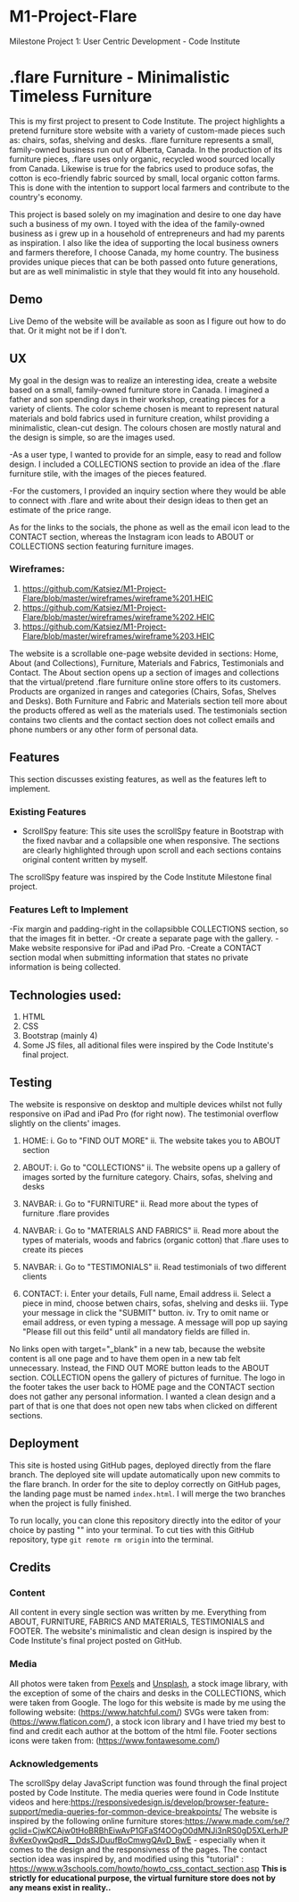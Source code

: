 # M1-Project-Flare
Milestone Project 1: User Centric Development - Code Institute
# .flare Furniture - Minimalistic Timeless Furniture

This is my first project to present to Code Institute. The project highlights a pretend furniture store website with a variety of custom-made pieces such as: chairs, sofas, shelving and desks. .flare furniture represents a small, family-owned business run out of Alberta, Canada. In the production of its furniture pieces, .flare uses only organic, recycled wood sourced locally from Canada. Likewise is true for the fabrics used to produce sofas, the cotton is eco-friendly fabric sourced by small, local organic cotton farms. This is done with the intention to support local farmers and contribute to the country's economy.

This project is based solely on my imagination and desire to one day have such a business of my own. I toyed with the idea of the family-owned business as i grew up in a household of entrepreneurs and had my parents as inspiration. I also like the idea of supporting the local business owners and farmers therefore, I choose Canada, my home country. The business provides unique pieces that can be both passed onto future generations, but are as well minimalistic in style that they would fit into any household. 

## Demo
Live Demo of the website will be available as soon as I figure out how to do that. Or it might not be if I don't.

## UX
My goal in the design was to realize an interesting idea, create a website based on a small, family-owned furniture store in Canada. I imagined a father and son spending days in their workshop, creating pieces for a variety of clients. The color scheme chosen is meant to represent natural materials and bold fabrics used in furniture creation, whilst providing a minimalistic, clean-cut design. The colours chosen are mostly natural and the design is simple, so are the images used. 

-As a user type, I wanted to provide for an simple, easy to read and follow design. I included a COLLECTIONS section to provide an idea of the .flare furniture stile, with the images of the pieces featured.

-For the customers, I provided an inquiry section where they would be able to connect with .flare and write about their design ideas to then get an estimate of the price range. 

As for the links to the socials, the phone as well as the email icon lead to the CONTACT section, whereas the Instagram icon leads to ABOUT or COLLECTIONS section featuring furniture images. 

### Wireframes:

1. https://github.com/Katsiez/M1-Project-Flare/blob/master/wireframes/wireframe%201.HEIC
2. https://github.com/Katsiez/M1-Project-Flare/blob/master/wireframes/wireframe%202.HEIC
3. https://github.com/Katsiez/M1-Project-Flare/blob/master/wireframes/wireframe%203.HEIC

The website is a scrollable one-page website devided in sections: Home, About (and Collections), Furniture, Materials and Fabrics, Testimonials and Contact. The About section opens up a section of images and collections that the virtual/pretend .flare furniture online store offers to its customers. Products are organized in ranges and categories (Chairs, Sofas, Shelves and Desks). Both Furniture and Fabric and Materials section tell more about the products offered as well as the materials used. The testimonials section contains two clients and the contact section does not collect emails and phone numbers or any other form of personal data.

## Features
This section discusses existing features, as well as the features left to implement.

### Existing Features

- ScrollSpy feature: This site uses the scrollSpy feature in Bootstrap with the fixed navbar and a collapsible one when responsive. The sections are clearly highlighted through upon scroll and each sections contains original content written by myself.

The scrollSpy feature was inspired by the Code Institute Milestone final project. 

### Features Left to Implement

-Fix margin and padding-right in the collapsibble COLLECTIONS section, so that the images fit in better.
-Or create a separate page with the gallery. 
-Make website responsive for iPad and iPad Pro.
-Create a CONTACT section modal when submitting information that states no private information is being collected.

## Technologies used:
1. HTML
2. CSS
3. Bootstrap (mainly 4)
4. Some JS files, all aditional files were inspired by the Code Institute's final project.

## Testing
The website is responsive on desktop and multiple devices whilst not fully responsive on iPad and iPad Pro (for right now). The testimonial overflow slightly on the clients' images. 

1. HOME:
i. Go to "FIND OUT MORE"
ii. The website takes you to ABOUT section

2. ABOUT:
i. Go to "COLLECTIONS"
ii. The website opens up a gallery of images sorted by the furniture category. Chairs, sofas, shelving and desks

3. NAVBAR:
i. Go to "FURNITURE"
ii. Read more about the types of furniture .flare provides

4. NAVBAR:
i. Go to "MATERIALS AND FABRICS"
ii. Read more about the types of materials, woods and fabrics (organic cotton) that .flare uses to create its pieces

5. NAVBAR:
i. Go to "TESTIMONIALS"
ii. Read testimonials of two different clients

6. CONTACT:
i. Enter your details, Full name, Email address
ii. Select a piece in mind, choose betwen chairs, sofas, shelving and desks
iii. Type your message in click the "SUBMIT" button.
iv. Try to omit name or email address, or even typing a message. A message will pop up saying "Please fill out this feild" until all mandatory fields are filled in. 

No links open with target="_blank" in a new tab, because the website content is all one page and to have them open in a new tab felt unnecessary. 
Instead, the FIND OUT MORE button leads to the ABOUT section.
COLLECTION opens the gallery of pictures of furnitue. 
The logo in the footer takes the user back to HOME page and the CONTACT section does not gather any personal information. 
I wanted a clean design and a part of that is one that does not open new tabs when clicked on different sections.

## Deployment
This site is hosted using GitHub pages, deployed directly from the flare branch. The deployed site will update automatically upon new commits to the flare branch. In order for the site to deploy correctly on GitHub pages, the landing page must be named `index.html`. I will merge the two branches when the project is fully finished.

To run locally, you can clone this repository directly into the editor of your choice by pasting "" into your terminal. To cut ties with this GitHub repository, type `git remote rm origin` into the terminal.


## Credits

### Content
All content in every single section was written by me. Everything from ABOUT, FURNITURE, FABRICS AND MATERIALS, TESTIMONIALS and FOOTER.
The website's minimalistic and clean design is inspired by the Code Institute's final project posted on GitHub.

### Media
All photos were taken from [Pexels](https://www.pexels.com/) and [Unsplash](https://www.unsplash.com/), a stock image library, with the exception of some of the chairs and desks in the COLLECTIONS, which were taken from Google. 
The logo for this website is made by me using the following website: (https://www.hatchful.com/)
SVGs were taken from:(https://www.flaticon.com/), a stock icon library and I have tried my best to find and credit each author at the bottom of the html file. 
Footer sections icons were taken from: (https://www.fontawesome.com/)

### Acknowledgements
The scrollSpy delay JavaScript function was found through the final project posted by Code Institute.
The media queries were found in Code Institute videos and here:https://responsivedesign.is/develop/browser-feature-support/media-queries-for-common-device-breakpoints/ 
The website is inspired by the following online furniture stores:https://www.made.com/se/?gclid=CjwKCAjw0tHoBRBhEiwAvP1GFaSf4OOgO0dMNJi3nRS0gD5XLerhJP8vKex0ywQpdR__DdsSJDuufBoCmwgQAvD_BwE - especially when it comes to the design and the responsivness of the pages.
The contact section idea was inspired by, and modified using this "tutorial" : https://www.w3schools.com/howto/howto_css_contact_section.asp
**This is strictly for educational purpose, the virtual furniture store does not by any means exist in reality..** 

